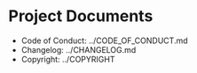 # Project Documents

- Code of Conduct: ../CODE_OF_CONDUCT.md
- Changelog: ../CHANGELOG.md
- Copyright: ../COPYRIGHT
